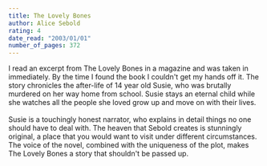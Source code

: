 ```yaml
---
title: The Lovely Bones
author: Alice Sebold
rating: 4
date_read: "2003/01/01"
number_of_pages: 372
---
```


I read an excerpt from The Lovely Bones in a magazine and was taken in immediately. By the time I found the book I couldn't get my hands off it. The story chronicles the after-life of 14 year old Susie, who was brutally murdered on her way home from school. Susie stays an eternal child while she watches all the people she loved grow up and move on with their lives. <br/><br/>Susie is a touchingly honest narrator, who explains in detail things no one should have to deal with. The heaven that Sebold creates is stunningly original, a place that you would want to visit under different circumstances. The voice of the novel, combined with the uniqueness of the plot, makes The Lovely Bones a story that shouldn't be passed up.
